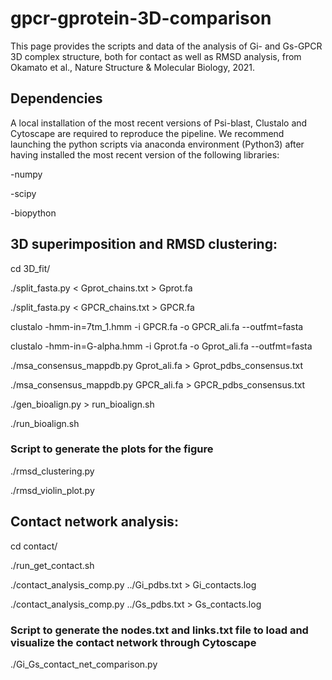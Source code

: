 # gpcr-gprotein-3D-comparison

This page provides the scripts and data of the analysis of Gi- and Gs-GPCR 3D complex structure, both for contact as well as RMSD analysis, from Okamato et al., Nature Structure & Molecular Biology, 2021.

## Dependencies
A local installation of the most recent versions of Psi-blast, Clustalo and Cytoscape are required to reproduce the pipeline.
We recommend launching the python scripts via anaconda environment (Python3) after having installed the most recent version of the following libraries:

-numpy

-scipy

-biopython

## 3D superimposition and RMSD clustering:

cd 3D_fit/

./split_fasta.py < Gprot_chains.txt > Gprot.fa

./split_fasta.py < GPCR_chains.txt > GPCR.fa

clustalo -hmm-in=7tm_1.hmm -i GPCR.fa -o GPCR_ali.fa --outfmt=fasta

clustalo -hmm-in=G-alpha.hmm -i Gprot.fa -o Gprot_ali.fa --outfmt=fasta

./msa_consensus_mappdb.py Gprot_ali.fa > Gprot_pdbs_consensus.txt 

./msa_consensus_mappdb.py GPCR_ali.fa > GPCR_pdbs_consensus.txt 

./gen_bioalign.py > run_bioalign.sh 

./run_bioalign.sh

### Script to generate the plots for the figure

./rmsd_clustering.py

./rmsd_violin_plot.py


## Contact network analysis:


cd contact/

./run_get_contact.sh

./contact_analysis_comp.py ../Gi_pdbs.txt > Gi_contacts.log

./contact_analysis_comp.py ../Gs_pdbs.txt > Gs_contacts.log


### Script to generate the nodes.txt and links.txt file to load and visualize the contact network through Cytoscape

./Gi_Gs_contact_net_comparison.py




